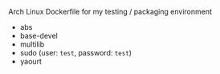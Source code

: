 Arch Linux Dockerfile for my testing / packaging environment

- abs
- base-devel
- multilib
- sudo (user: `test`, password: `test`)
- yaourt
